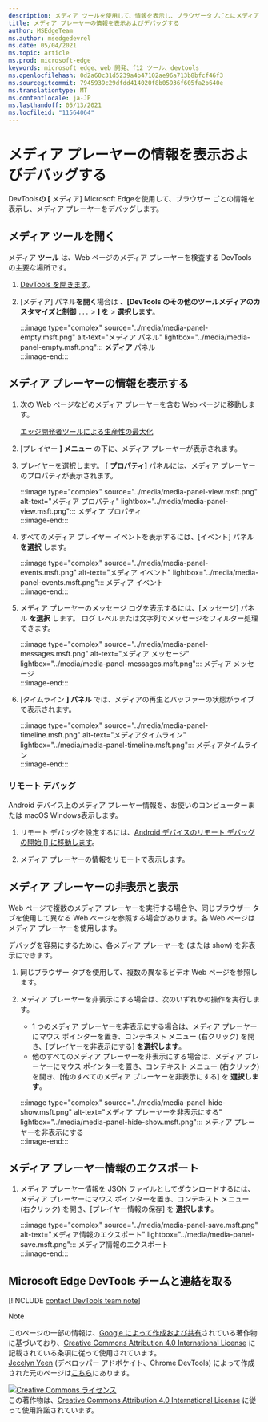 ```yaml
---
description: メディア ツールを使用して、情報を表示し、ブラウザータブごとにメディア プレーヤーをデバッグします。
title: メディア プレーヤーの情報を表示およびデバッグする
author: MSEdgeTeam
ms.author: msedgedevrel
ms.date: 05/04/2021
ms.topic: article
ms.prod: microsoft-edge
keywords: microsoft edge、web 開発、f12 ツール、devtools
ms.openlocfilehash: 0d2a60c31d5239a4b47102ae96a713b8bfcf46f3
ms.sourcegitcommit: 7945939c29dfdd414020f8b05936f605fa2b640e
ms.translationtype: MT
ms.contentlocale: ja-JP
ms.lasthandoff: 05/13/2021
ms.locfileid: "11564064"
---
```

<!-- Copyright Jecelyn Yeen

   Licensed under the Apache License, Version 2.0 (the "License");
   you may not use this file except in compliance with the License.
   You may obtain a copy of the License at

       https://www.apache.org/licenses/LICENSE-2.0

   Unless required by applicable law or agreed to in writing, software
   distributed under the License is distributed on an "AS IS" BASIS,
   WITHOUT WARRANTIES OR CONDITIONS OF ANY KIND, either express or implied.
   See the License for the specific language governing permissions and
   limitations under the License.  -->  
# <a name="view-and-debug-media-players-information"></a>メディア プレーヤーの情報を表示およびデバッグする  

DevTools**の [** メディア] Microsoft Edgeを使用して、ブラウザー ごとの情報を表示し、メディア プレーヤーをデバッグします。  

## <a name="open-the-media-tool"></a>メディア ツールを開く  

メディア **ツール** は、Web ページのメディア プレーヤーを検査する DevTools の主要な場所です。

1.  [DevTools を開きます][DevtoolsGuideChromiumOpen]。  
1.  [メディア] パネル**を開く**場合は **、[DevTools のその他のツールメディアのカスタマイズと制御** `...`  >  **] を**  >  **選択します**。  
    
    :::image type="complex" source="../media/media-panel-empty.msft.png" alt-text="メディア パネル" lightbox="../media/media-panel-empty.msft.png":::
       **メディア** パネル  
    :::image-end:::  
    
## <a name="view-media-players-information"></a>メディア プレーヤーの情報を表示する  

1.  次の Web ページなどのメディア プレーヤーを含む Web ページに移動します。  
    
    [エッジ開発者ツールによる生産性の最大化][BingVideosSearchViewDetailMidE0BA14EC0E0D18C06C8DE0BA14EC0E0D18C06C8]  
    
1.  [プレイヤー **] メニュー** の下に、メディア プレーヤーが表示されます。  
1.  プレイヤーを選択します。  [ **プロパティ]** パネルには、メディア プレーヤーのプロパティが表示されます。  
    
    :::image type="complex" source="../media/media-panel-view.msft.png" alt-text="メディア プロパティ" lightbox="../media/media-panel-view.msft.png":::
       メディア プロパティ  
    :::image-end:::  
    
1.  すべてのメディア プレイヤー イベントを表示するには、[イベント] パネル **を選択** します。  
    
    :::image type="complex" source="../media/media-panel-events.msft.png" alt-text="メディア イベント" lightbox="../media/media-panel-events.msft.png":::
       メディア イベント  
    :::image-end:::  
    
1.  メディア プレーヤーのメッセージ ログを表示するには、[メッセージ] パネル **を選択** します。  ログ レベルまたは文字列でメッセージをフィルター処理できます。  
    
    :::image type="complex" source="../media/media-panel-messages.msft.png" alt-text="メディア メッセージ" lightbox="../media/media-panel-messages.msft.png":::
       メディア メッセージ  
    :::image-end:::  
    
1.  [タイムライン **] パネル** では、メディアの再生とバッファーの状態がライブで表示されます。  
    
    :::image type="complex" source="../media/media-panel-timeline.msft.png" alt-text="メディアタイムライン" lightbox="../media/media-panel-timeline.msft.png":::
       メディアタイムライン  
    :::image-end:::  
    
### <a name="remote-debugging"></a>リモート デバッグ  

Android デバイス上のメディア プレーヤー情報を、お使いのコンピューターまたは macOS Windows表示します。  

1.  リモート デバッグを設定するには、[Android デバイスのリモート デバッグの開始 [] に移動します][DevtoolsGuideChromiumRemoteDebuggingIndex]。  
1.  メディア プレーヤーの情報をリモートで表示します。  
    
    <!-- TODO: recreate image using an Android device -->  
    <!--  
    :::image type="complex" source="../media/media-panel-remote-debug.msft.png" alt-text="Remote debugging" lightbox="../media/media-panel-remote-debug.msft.png":::
       Remote debugging  
    :::image-end:::  
    -->  
    
## <a name="hide-and-show-media-players"></a>メディア プレーヤーの非表示と表示  

Web ページで複数のメディア プレーヤーを実行する場合や、同じブラウザー タブを使用して異なる Web ページを参照する場合があります。各 Web ページはメディア プレーヤーを使用します。

デバッグを容易にするために、各メディア プレーヤーを \(または show\) を非表示にできます。  

1.  同じブラウザー タブを使用して、複数の異なるビデオ Web ページを参照します。  
1.  メディア プレーヤーを非表示にする場合は、次のいずれかの操作を実行します。  
    *   1 つのメディア プレーヤーを非表示にする場合は、メディア プレーヤーにマウス ポインターを置き、コンテキスト メニュー \(右クリック\) を開き、[プレイヤーを非表示にする] **を選択します**。  
    *   他のすべてのメディア プレーヤーを非表示にする場合は、メディア プレーヤーにマウス ポインターを置き、コンテキスト メニュー \(右クリック\) を開き、[他のすべてのメディア プレーヤーを非表示にする] を **選択します**。  
    
    :::image type="complex" source="../media/media-panel-hide-show.msft.png" alt-text="メディア プレーヤーを非表示にする" lightbox="../media/media-panel-hide-show.msft.png":::
       メディア プレーヤーを非表示にする  
    :::image-end:::  
    
## <a name="export-media-player-information"></a>メディア プレーヤー情報のエクスポート  

1.  メディア プレーヤー情報を JSON ファイルとしてダウンロードするには、メディア プレーヤーにマウス ポインターを置き、コンテキスト メニュー \(右クリック\) を開き、[プレイヤー情報の保存] を **選択します**。  
    
    :::image type="complex" source="../media/media-panel-save.msft.png" alt-text="メディア情報のエクスポート" lightbox="../media/media-panel-save.msft.png":::
       メディア情報のエクスポート  
    :::image-end:::  
    
## <a name="getting-in-touch-with-the-microsoft-edge-devtools-team"></a>Microsoft Edge DevTools チームと連絡を取る  

[!INCLUDE [contact DevTools team note](../includes/contact-devtools-team-note.md)]  

<!-- links -->  

[DevtoolsGuideChromiumOpen]: ../open/index.md "Open Microsoft Edge (Chromium) DevTools |Microsoft Docs"  

[DevtoolsGuideChromiumRemoteDebuggingIndex]: ../remote-debugging/index.md "Android デバイスのリモート デバッグの開始|Microsoft Docs"  

[BingVideosSearchViewDetailMidE0BA14EC0E0D18C06C8DE0BA14EC0E0D18C06C8]: https://www.bing.com/videos/search?view=detail&mid=DE0BA14EC0E0D18C06C8DE0BA14EC0E0D18C06C8 "エッジ開発者ツール を使用して生産性を最大化|Bingビデオ"  

> [!NOTE]
> このページの一部の情報は、[Google によって作成および共有][GoogleSitePolicies]されている著作物に基づいており、[Creative Commons Attribution 4.0 International License][CCA4IL] に記載されている条項に従って使用されています。  
> [Jecelyn Yeen][JecelynYeen] \(デベロッパー アドボケイト、Chrome DevTools\) によって作成された元のページは[こちら](https://developers.google.com/web/tools/chrome-devtools/media-panel/index)にあります。  

[![Creative Commons ライセンス][CCby4Image]][CCA4IL]  
この著作物は、[Creative Commons Attribution 4.0 International License][CCA4IL] に従って使用許諾されています。  

[CCA4IL]: https://creativecommons.org/licenses/by/4.0  
[CCby4Image]: https://i.creativecommons.org/l/by/4.0/88x31.png  
[GoogleSitePolicies]: https://developers.google.com/terms/site-policies  
[JecelynYeen]: https://developers.google.com/web/resources/contributors#jecelyn-yeen  

